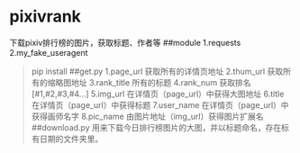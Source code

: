 # pixivrank
下载pixiv排行榜的图片，获取标题、作者等
##module
1.requests
2.my_fake_useragent
>pip install <module>
##get.py
1.page_url 获取所有的详情页地址
2.thum_url 获取所有的缩略图地址
3.rank_title 所有的标题
4.rank_num 获取排名[#1,#2,#3,#4...]
5.img_url 在详情页（page_url）中获得大图地址 
6.title 在详情页（page_url）中获得标题
7.user_name 在详情页（page_url）中获得画师名字
8.pic_name 由图片地址（img_url）获得图片扩展名
##download.py
用来下载今日排行榜图片的大图，并以标题命名，存在标有日期的文件夹里。
